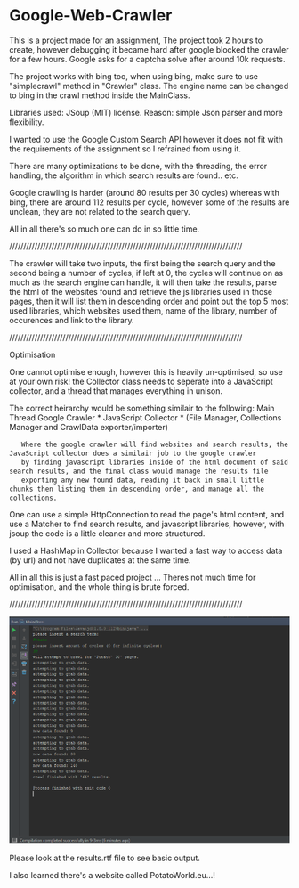 # Google-Web-Crawler

This is a project made for an assignment, The project took 2 hours to create, however debugging it became hard after google blocked the crawler for a few hours.
Google asks for a captcha solve after around 10k requests.

The project works with bing too, when using bing, make sure to use "simplecrawl" method in "Crawler" class.
The engine name can be changed to bing in the crawl method inside the MainClass.

Libraries used: JSoup (MIT) license.
Reason: simple Json parser and more flexibility.

I wanted to use the Google Custom Search API however it does not fit with the requirements of the assignment so I refrained from using it.

There are many optimizations to be done, with the threading, the error handling, the algorithm in which search results are found.. etc.

Google crawling is harder (around 80 results per 30 cycles)
whereas with bing, there are around 112 results per cycle, however some of the results are unclean, they are not related to the search query.

All in all there's so much one can do in so little time.


///////////////////////////////////////////////////////////////////////////////////


The crawler will take two inputs, the first being the search query and the second being a number of cycles, if left at 0, the cycles will
continue on as much as the search engine can handle, it will then take the results, parse the html of the websites found and retrieve the js
libraries used in those pages, then it will list them in descending order and point out the top 5 most used libraries, which websites used them,
name of the library, number of occurences and link to the library.


///////////////////////////////////////////////////////////////////////////////////


Optimisation

One cannot optimise enough, however this is heavily un-optimised, so use at your own risk!
the Collector class needs to seperate into a JavaScript collector, and a thread that manages everything in unison.

The correct heirarchy would be something similair to the following:
                                          Main Thread
       Google Crawler  *  JavaScript Collector  *  (File Manager, Collections Manager and CrawlData exporter/importer)
       
       Where the google crawler will find websites and search results, the JavaScript collector does a similair job to the google crawler
       by finding javascript libraries inside of the html document of said search results, and the final class would manage the results file
       exporting any new found data, reading it back in small little chunks then listing them in descending order, and manage all the collections.
       
One can use a simple HttpConnection to read the page's html content, and use a Matcher to find search results, and javascript libraries,
however, with jsoup the code is a little cleaner and more structured.

I used a HashMap in Collector because I wanted a fast way to access data (by url) and not have duplicates at the same time.

All in all this is just a fast paced project ... Theres not much time for optimisation, and the whole thing is brute forced.


///////////////////////////////////////////////////////////////////////////////////

![Screen Shot](https://github.com/A-Fadhil/Google-Web-Crawler/blob/master/crawler%20sst.PNG?raw=true "Screen Shot")

Please look at the results.rtf file to see basic output.

I also learned there's a website called PotatoWorld.eu...!
